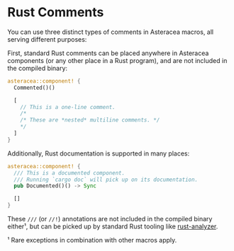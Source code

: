 # Rust Comments

You can use three distinct types of comments in Asteracea macros, all serving different purposes:

First, standard Rust comments can be placed anywhere in Asteracea components (or any other place in a Rust program), and are not included in the compiled binary:

```rust asteracea=Commented
asteracea::component! {
  Commented()()

  [
    // This is a one-line comment.
    /*
    /* These are *nested* multiline comments. */
    */
  ]
}
```

Additionally, Rust documentation is supported in many places:

```rust asteracea=Documented
asteracea::component! {
  /// This is a documented component.  
  /// Running `cargo doc` will pick up on its documentation.
  pub Documented()() -> Sync

  []
}
```

These `///` (or `//!`) annotations are not included in the compiled binary either¹, but can be picked up by standard Rust tooling like [rust-analyzer].

¹ Rare exceptions in combination with other macros apply.

[rust-analyzer]: https://rust-analyzer.github.io/
